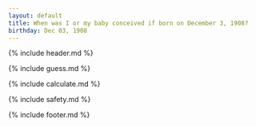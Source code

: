 ```yaml
---
layout: default
title: When was I or my baby conceived if born on December 3, 1908?
birthday: Dec 03, 1908
---
```


{% include header.md %}

{% include guess.md %}

{% include calculate.md %}

{% include safety.md %}

{% include footer.md %}



